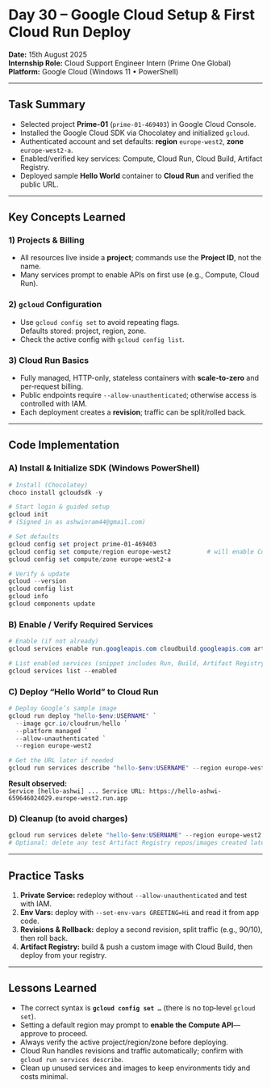 # Day 30 – Google Cloud Setup & First Cloud Run Deploy

**Date:** 15th August 2025  
**Internship Role:** Cloud Support Engineer Intern (Prime One Global)  
**Platform:** Google Cloud (Windows 11 • PowerShell)

---

## Task Summary
- Selected project **Prime-01** (`prime-01-469403`) in Google Cloud Console.
- Installed the Google Cloud SDK via Chocolatey and initialized `gcloud`.
- Authenticated account and set defaults: **region** `europe-west2`, **zone** `europe-west2-a`.
- Enabled/verified key services: Compute, Cloud Run, Cloud Build, Artifact Registry.
- Deployed sample **Hello World** container to **Cloud Run** and verified the public URL.

---

## Key Concepts Learned

### 1) Projects & Billing
- All resources live inside a **project**; commands use the **Project ID**, not the name.
- Many services prompt to enable APIs on first use (e.g., Compute, Cloud Run).

### 2) `gcloud` Configuration
- Use `gcloud config set` to avoid repeating flags.  
  Defaults stored: project, region, zone.  
- Check the active config with `gcloud config list`.

### 3) Cloud Run Basics
- Fully managed, HTTP-only, stateless containers with **scale-to-zero** and per‑request billing.
- Public endpoints require `--allow-unauthenticated`; otherwise access is controlled with IAM.
- Each deployment creates a **revision**; traffic can be split/rolled back.

---

## Code Implementation

### A) Install & Initialize SDK (Windows PowerShell)
```powershell
# Install (Chocolatey)
choco install gcloudsdk -y

# Start login & guided setup
gcloud init
# (Signed in as ashwinram44@gmail.com)

# Set defaults
gcloud config set project prime-01-469403
gcloud config set compute/region europe-west2          # will enable Compute API if needed
gcloud config set compute/zone europe-west2-a

# Verify & update
gcloud --version
gcloud config list
gcloud info
gcloud components update
```

### B) Enable / Verify Required Services
```powershell
# Enable (if not already)
gcloud services enable run.googleapis.com cloudbuild.googleapis.com artifactregistry.googleapis.com

# List enabled services (snippet includes Run, Build, Artifact Registry, Compute, IAM, Logging, Monitoring)
gcloud services list --enabled
```

### C) Deploy “Hello World” to Cloud Run
```powershell
# Deploy Google’s sample image
gcloud run deploy "hello-$env:USERNAME" `
  --image gcr.io/cloudrun/hello `
  --platform managed `
  --allow-unauthenticated `
  --region europe-west2

# Get the URL later if needed
gcloud run services describe "hello-$env:USERNAME" --region europe-west2 --format="value(status.url)"
```

**Result observed:**  
`Service [hello-ashwi] ... Service URL: https://hello-ashwi-659646024029.europe-west2.run.app`

### D) Cleanup (to avoid charges)
```powershell
gcloud run services delete "hello-$env:USERNAME" --region europe-west2
# Optional: delete any test Artifact Registry repos/images created later
```

---

## Practice Tasks
1. **Private Service:** redeploy without `--allow-unauthenticated` and test with IAM.
2. **Env Vars:** deploy with `--set-env-vars GREETING=Hi` and read it from app code.
3. **Revisions & Rollback:** deploy a second revision, split traffic (e.g., 90/10), then roll back.
4. **Artifact Registry:** build & push a custom image with Cloud Build, then deploy from your registry.

---

## Lessons Learned
- The correct syntax is **`gcloud config set …`** (there is no top‑level `gcloud set`).  
- Setting a default region may prompt to **enable the Compute API**—approve to proceed.  
- Always verify the active project/region/zone before deploying.  
- Cloud Run handles revisions and traffic automatically; confirm with `gcloud run services describe`.  
- Clean up unused services and images to keep environments tidy and costs minimal.